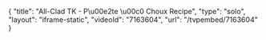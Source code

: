 {
    "title": "All-Clad TK - P\u00e2te \u00c0 Choux Recipe",
    "type": "solo",
    "layout": "iframe-static",
    "videoId": "7163604",
    "url": "\/tvpembed\/7163604"
}